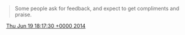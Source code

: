 > Some people ask for feedback, and expect to get compliments and praise\.

<img src="../../media/tweet.ico" width="12" /> [Thu Jun 19 18:17:30 +0000 2014](https://twitter.com/DromerDenker/status/479689443050524672)